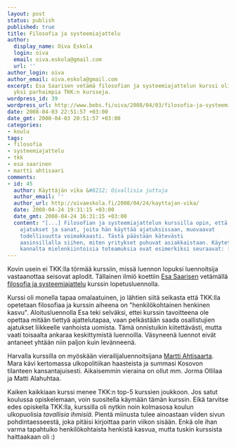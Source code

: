 ```yaml
---
layout: post
status: publish
published: true
title: Filosofia ja systeemiajattelu
author:
  display_name: Oiva Eskola
  login: oiva
  email: oiva.eskola@gmail.com
  url: ''
author_login: oiva
author_email: oiva.eskola@gmail.com
excerpt: Esa Saarisen vetämä filosofian ja systeemiajattelun kurssi oli mielestäni
  yksi parhaimpia TKK:n kursseja.
wordpress_id: 39
wordpress_url: http://www.bobs.fi/oiva/2008/04/03/filosofia-ja-systeemiajattelu/
date: 2008-04-03 22:51:57 +03:00
date_gmt: 2008-04-03 20:51:57 +03:00
categories:
- koulu
tags:
- filosofia
- systeemiajattelu
- tkk
- esa saarinen
- martti ahtisaari
comments:
- id: 45
  author: Käyttäjän vika &#8212; Oivallisia juttuja
  author_email: ''
  author_url: http://oivaeskola.fi/2008/04/24/kayttajan-vika/
  date: 2008-04-24 19:31:15 +03:00
  date_gmt: 2008-04-24 16:31:15 +03:00
  content: "[...] Filosofian ja systeemiajattelun kurssilla opin, että ihmisen
    ajatukset ja sanat, joita hän käyttää ajatuksissaan, muovaavat
    todellisuutta voimakkaasti. Tästä päästään kätevästi
    aasinsillalla siihen, miten yritykset puhuvat asiakkaistaan. Käytettävyyden
    kannalta mielenkiintoisia toteamuksia ovat esimerkiksi seuraavat: [...]"
---
```

<p>Kovin usein ei TKK:lla törmää kurssiin, missä luennon lopuksi luennoitsija vastaanottaa seisovat aplodit. Tällainen ilmiö koettiin <a href="http://www.esasaarinen.com/">Esa Saarisen</a> vetämällä <a href="http://www.sal.tkk.fi/Opinnot/Mat-2.1197/K2008/">filosofia ja systeemiajattelu</a> kurssin lopetusluennolla.</p>
<p>Kurssi oli monella tapaa omalaatuinen, jo lähtien siitä seikasta että TKK:lla opetetaan filosofiaa ja kurssin aiheena on "henkilökohtainen henkinen kasvu". Aloitusluennolla Esa teki selväksi, ettei kurssin tavoitteena ole opettaa mitään tiettyä ajattelutapaa, vaan pelkästään saada osallistujien ajatukset liikkeelle vanhoista uomista. Tämä onnistuikin kiitettävästi, mutta vaati toisaalta ankaraa keskittymistä luennoilla. Väsyneenä luennot eivät antaneet yhtään niin paljon kuin levänneenä.</p>
<p>Harvalla kurssilla on myöskään vierailijaluennoitsijana <a href="http://www.cmi.fi/?content=cv_board&id=1">Martti Ahtisaarta</a>. Mara kävi kertomassa ulkopolitiikan haasteista ja summasi Kosovon tilanteen kansantajuisesti. Aikaisemmin vieraina on ollut mm. Jorma Ollilaa ja Matti Alahuhtaa.</p>
<p>Kaiken kaikkiaan kurssi menee TKK:n top-5 kurssien joukkoon. Jos satut koulussa opiskelemaan, voin suositella käymään tämän kurssin. Eikä tarvitse edes opiskella TKK:lla, kurssilla oli nytkin noin kolmasosa koulun ulkopuolisia <em>tavallisia ihmisiä</em>. Pientä miinusta tulee ainoastaan viiden sivun pohdintaesseestä, joka pitäisi kirjoittaa parin viikon sisään. Enkä ole ihan varma tapahtuiko henkilökohtaista henkistä kasvua, mutta tuskin kurssista haittaakaan oli :)</p>

